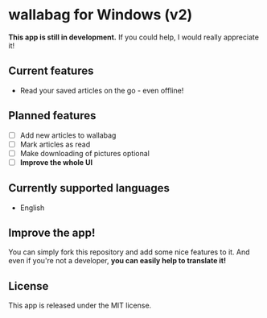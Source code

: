 wallabag for Windows (v2)
================

**This app is still in development.**
If you could help, I would really appreciate it!

## Current features
- Read your saved articles on the go - even offline!

## Planned features
- [ ] Add new articles to wallabag
- [ ] Mark articles as read
- [ ] Make downloading of pictures optional
- [ ] **Improve the whole UI**

## Currently supported languages
- English

## Improve the app!
You can simply fork this repository and add some nice features to it.
And even if you're not a developer, **you can easily help to translate it!**

## License
This app is released under the MIT license.

